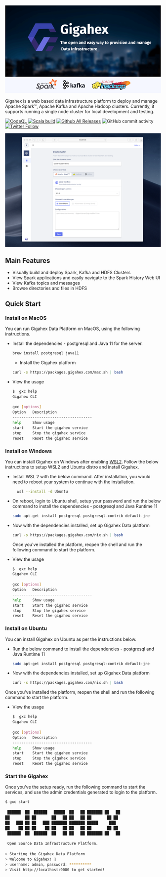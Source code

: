 [![Gigahex Data Infrastructure Platform](assets/gigahex-readme.png)](https://gigahex.com)


Gigahex is a web based data infrastructure platform to deploy and manage Apache Spark™, Apache 
Kafka and Apache Hadoop clusters. Currently, it supports running a single node cluster for 
local development and testing.

[![CodeQL](https://github.com/GigahexHQ/gigahex/actions/workflows/codeql-analysis.yml/badge.svg?branch=main)](https://github.com/GigahexHQ/gigahex/actions/workflows/codeql-analysis.yml)
[![Scala build](https://github.com/GigahexHQ/gigahex/actions/workflows/scala.yml/badge.svg)](https://github.com/GigahexHQ/gigahex/actions/workflows/scala.yml)
[![Github All Releases](https://img.shields.io/github/downloads/GigahexHQ/gigahex/total.svg)]()
![GitHub commit activity](https://img.shields.io/github/commit-activity/m/gigahexhq/gigahex)
[![Twitter Follow](https://img.shields.io/twitter/follow/GigahexHQ?style=social)](https://twitter.com/GigahexHQ)

[![Gigahex Data Infrastructure Platform](assets/build-spark.png)](https://gigahex.com)

## Main Features
- Visually build and deploy Spark, Kafka and HDFS Clusters
- View Spark applications and easily navigate to the Spark History Web UI
- View Kafka topics and messages
- Browse directories and files in HDFS

## Quick Start

### Install on MacOS

You can run Gigahex Data Platform on MacOS, using the following instructions.

- Install the dependencies - postgresql and Java 11 for the server.

    ```bash
    brew install postgresql java11
    ```

    - Install the Gigahex platform

    ```bash
    curl -s https://packages.gigahex.com/mac.sh | bash
    ```

- View the usage

    ```bash
    $  gxc help
    Gigahex CLI

    gxc [options]
    Option   Description
    ------------------------------------
    help     Show usage
    start    Start the gigahex service
    stop     Stop the gigahex service
    reset    Reset the gigahex service
    ```

### Install on Windows

You can install Gigahex on Windows after enabling
[WSL2](https://docs.microsoft.com/en-us/windows/wsl/about). Follow the below
instructions to setup WSL2 and Ubuntu distro and install Gigahex.

- Install WSL 2 with the below command. After installation, you would need to reboot your system to
  continue with the installation.
  ```bash
    wsl --install -d Ubuntu
  ```

- On reboot, login to Ubuntu shell, setup your password and run the below
  command to install the dependencies - postgresql and Java Runtime 11

    ```bash
    sudo apt-get install postgresql postgresql-contrib default-jre
    ```

- Now with the dependencies installed, set up Gigahex Data platform

    ```bash
    curl -s https://packages.gigahex.com/nix.sh | bash
    ```

    Once you've installed the platform, reopen the shell and run the following
    command to start the platform.

- View the usage

    ```bash
    $  gxc help
    Gigahex CLI

    gxc [options]
    Option   Description
    ------------------------------------
    help     Show usage
    start    Start the gigahex service
    stop     Stop the gigahex service
    reset    Reset the gigahex service
    ```
### Install on Ubuntu

You can install Gigahex on Ubuntu as per the instructions below.

- Run the below command to install the dependencies - postgresql and Java
  Runtime 11

    ```bash
    sudo apt-get install postgresql postgresql-contrib default-jre
    ```

- Now with the dependencies installed, set up Gigahex Data platform

    ```bash
    curl -s https://packages.gigahex.com/nix.sh | bash
    ```

Once you've installed the platform, reopen the shell and run the following
command to start the platform.

- View the usage

    ```bash
    $  gxc help
    Gigahex CLI

    gxc [options]
    Option   Description
    ------------------------------------
    help     Show usage
    start    Start the gigahex service
    stop     Stop the gigahex service
    reset    Reset the gigahex service
    ```

### Start the Gigahex

Once you've the setup ready, run the following command to start the services,
and use the admin credentials generated to login to the platform.

```bash
$ gxc start

 ██████  ██  ██████   █████  ██   ██ ███████ ██   ██
██       ██ ██       ██   ██ ██   ██ ██       ██ ██
██   ███ ██ ██   ███ ███████ ███████ █████     ███
██    ██ ██ ██    ██ ██   ██ ██   ██ ██       ██ ██
 ██████  ██  ██████  ██   ██ ██   ██ ███████ ██   ██

 Open Source Data Infrastructure Platform.

> Starting the Gigahex Data Platform
> Welcome to Gigahex! 👋
> username: admin, password: **********
> Visit http://localhost:9080 to get started!
```
